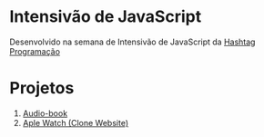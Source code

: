 # Intensivão de JavaScript
Desenvolvido na semana de Intensivão de JavaScript da [Hashtag Programação](https://www.youtube.com/@HashtagProgramacao)

# Projetos
1. [Audio-book](https://github.com/satoosan/Intensivao-JavaScript/tree/main/Aula%2001)
2. [Aple Watch (Clone Website)](https://github.com/satoosan/Intensivao-JavaScript/tree/main/Aula%2002)
